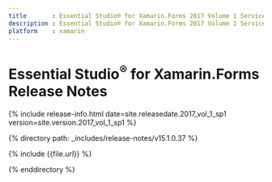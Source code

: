```yaml
---
title       : Essential Studio® for Xamarin.Forms 2017 Volume 1 Service Pack 1 Release Notes
description : Essential Studio® for Xamarin.Forms 2017 Volume 1 Service Pack 1 Release Notes
platform    : xamarin
---
```


# Essential Studio<sup>®</sup> for Xamarin.Forms Release Notes

{% include release-info.html date=site.releasedate.2017_vol_1_sp1 version=site.version.2017_vol_1_sp1 %} 

{% directory path: _includes/release-notes/v15.1.0.37 %}

{% include {{file.url}} %}

{% enddirectory %}